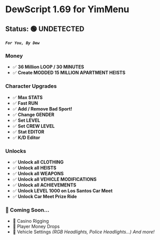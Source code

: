 # DewScript 1.69 for YimMenu
## Status: 🟢 UNDETECTED
***`For You, By Dew`***

### Money
- ✅ **36 Million LOOP / 30 MINUTES**
- ✅ **Create MODDED 15 MILLION APARTMENT HEISTS**

### Character Upgrades
- ✅ **Max STATS**
- ✅ **Fast RUN**
- ✅ **Add / Remove Bad Sport!**
- ✅ **Change GENDER**
- ✅ **Set LEVEL**
- ✅ **Set CREW LEVEL**
- ✅ **Stat EDITOR**
- ✅ **K/D Editor**

### Unlocks
- ✅ **Unlock all CLOTHING**
- ✅ **Unlock all HEISTS**
- ✅ **Unlock all WEAPONS**
- ✅ **Unlock all VEHICLE MODIFICATIONS**
- ✅ **Unlock all ACHIEVEMENTS**
- ✅ **Unlock LEVEL 1000 on Los Santos Car Meet**
- ✅ **Unlock Car Meet Prize Ride**


### 🔨 Coming Soon...
- 🔲 Casino Rigging
- 🔲 Player Money Drops
- 🔲 Vehicle Settings *(RGB Headlights, Police Headlights...)*
*And more!*